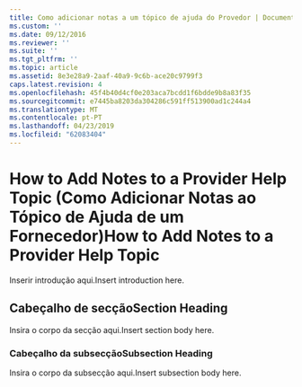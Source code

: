 ```yaml
---
title: Como adicionar notas a um tópico de ajuda do Provedor | Documentos da Microsoft
ms.custom: ''
ms.date: 09/12/2016
ms.reviewer: ''
ms.suite: ''
ms.tgt_pltfrm: ''
ms.topic: article
ms.assetid: 8e3e28a9-2aaf-40a9-9c6b-ace20c9799f3
caps.latest.revision: 4
ms.openlocfilehash: 45f4b40d4cf0e203aca7bcdd1f6bdde9b8a83f35
ms.sourcegitcommit: e7445ba8203da304286c591ff513900ad1c244a4
ms.translationtype: MT
ms.contentlocale: pt-PT
ms.lasthandoff: 04/23/2019
ms.locfileid: "62083404"
---
```

# <a name="how-to-add-notes-to-a-provider-help-topic"></a><span data-ttu-id="fdff6-102">How to Add Notes to a Provider Help Topic (Como Adicionar Notas ao Tópico de Ajuda de um Fornecedor)</span><span class="sxs-lookup"><span data-stu-id="fdff6-102">How to Add Notes to a Provider Help Topic</span></span>

<span data-ttu-id="fdff6-103">Inserir introdução aqui.</span><span class="sxs-lookup"><span data-stu-id="fdff6-103">Insert introduction here.</span></span>

## <a name="section-heading"></a><span data-ttu-id="fdff6-104">Cabeçalho de secção</span><span class="sxs-lookup"><span data-stu-id="fdff6-104">Section Heading</span></span>

<span data-ttu-id="fdff6-105">Insira o corpo da secção aqui.</span><span class="sxs-lookup"><span data-stu-id="fdff6-105">Insert section body here.</span></span>

### <a name="subsection-heading"></a><span data-ttu-id="fdff6-106">Cabeçalho da subsecção</span><span class="sxs-lookup"><span data-stu-id="fdff6-106">Subsection Heading</span></span>

<span data-ttu-id="fdff6-107">Insira o corpo da subsecção aqui.</span><span class="sxs-lookup"><span data-stu-id="fdff6-107">Insert subsection body here.</span></span>

